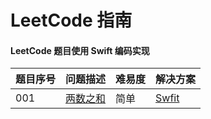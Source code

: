 # LeetCode 指南
#### LeetCode 题目使用 Swift 编码实现 

|题目序号| 问题描述|难易度|解决方案|
|----------|-----------|----------|----------|
|001        |[两数之和](https://leetcode-cn.com/problems/two-sum/)|简单|[Swfit](./001-两数之和/001.swift)|

